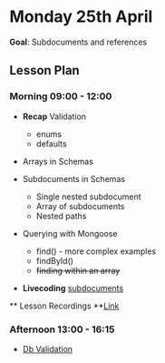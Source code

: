 # Monday 25th April

**Goal**: Subdocuments and references

## Lesson Plan

### Morning 09:00 - 12:00

+ **Recap** Validation
    + enums
    + defaults
+ Arrays in Schemas
+ Subdocuments in Schemas
    + Single nested subdocument
    + Array of subdocuments
    + Nested paths
+ Querying with Mongoose
    + find() - more complex examples
    + findById()
    + ~~finding within an array~~

+ **Livecoding** [subdocuments](https://github.com/E07-2/subdocuments-livecoding)

** Lesson Recordings **[Link](https://us02web.zoom.us/rec/share/e3BVbz-vw1uTdgc0HYRvOQi7aRJ8yVq3wYpuSARhN7pEheEum93y8UZl__FBIfa4.niDcwwpvQ0pDJAr0)

### Afternoon 13:00 - 16:15

+ [Db Validation](https://github.com/DigitalCareerInstitute/BE-Db-Validation)
